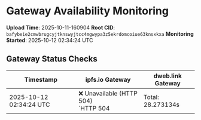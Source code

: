 # Gateway Availability Monitoring

**Upload Time**: 2025-10-11-160904
**Root CID**: `bafybeie2cmwbrugcyjtknswyjtcc4mgwypa3z5ekrdomcoiue63knsxkxa`
**Monitoring Started**: 2025-10-12 02:34:24 UTC

## Gateway Status Checks

| Timestamp | ipfs.io Gateway | dweb.link Gateway |
|-----------|-----------------|-------------------|
| 2025-10-12 02:34:24 UTC | ❌ Unavailable (HTTP 504)<br>`HTTP 504 | Total: 28.273134s | DNS: 0.183164s | Connect: 0.184746s | Transfer: 28.273036s | Size: 148 bytes` | ✅ Available<br>`HTTP 200 | Total: 10.550911s | DNS: 0.024372s | Connect: 0.026765s | Transfer: 10.550590s | Size: 50098 bytes` |

